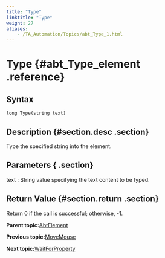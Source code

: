 ```yaml
--- 
title: "Type"
linktitle: "Type"
weight: 27
aliases: 
    - /TA_Automation/Topics/abt_Type_1.html
---
```

# Type {#abt_Type_element .reference}

## Syntax

`long Type(string text)`

## Description {#section.desc .section}

Type the specified string into the element.

## Parameters { .section}

text
:   String value specifying the text content to be typed.

## Return Value {#section.return .section}

Return 0 if the call is successful; otherwise, -1.

**Parent topic:**[AbtElement](../../TA_Automation/Topics/abt_AbtElement.html)

**Previous topic:**[MoveMouse](../../TA_Automation/Topics/abt_MoveMouse_1.html)

**Next topic:**[WaitForProperty](../../TA_Automation/Topics/abt_WaitForProperty_1.html)

